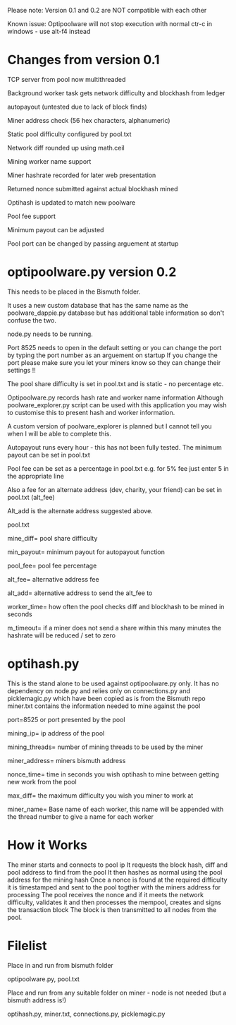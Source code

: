 Please note: Version 0.1 and 0.2 are NOT compatible with each other

Known issue: Optipoolware will not stop execution with normal ctr-c in windows - use alt-f4 instead

# Changes from version 0.1

TCP server from pool now multithreaded

Background worker task gets network difficulty and blockhash from ledger

autopayout (untested due to lack of block finds)

Miner address check (56 hex characters, alphanumeric)

Static pool difficulty configured by pool.txt

Network diff rounded up using math.ceil

Mining worker name support

Miner hashrate recorded for later web presentation

Returned nonce submitted against actual blockhash mined

Optihash is updated to match new poolware

Pool fee support

Minimum payout can be adjusted

Pool port can be changed by passing arguement at startup

# optipoolware.py version 0.2

This needs to be placed in the Bismuth folder.

It uses a new custom database that has the same name as the poolware_dappie.py database but has additional table information so don't confuse the two.

node.py needs to be running.

Port 8525 needs to open in the default setting or you can change the port by typing the port number as an arguement on startup
If you change the port please make sure you let your miners know so they can change their settings !!

The pool share difficulty is set in pool.txt and is static - no percentage etc.

Optipoolware.py records hash rate and worker name information
Although poolware_explorer.py script can be used with this application you may wish to customise this to present hash and worker information.

A custom version of poolware_explorer is planned but I cannot tell you when I will be able to complete this.

Autopayout runs every hour - this has not been fully tested. The minimum payout can be set in pool.txt

Pool fee can be set as a percentage in pool.txt e.g. for 5% fee just enter 5 in the appropriate line

Also a fee for an alternate address (dev, charity, your friend) can be set in pool.txt (alt_fee)

Alt_add is the alternate address suggested above.

pool.txt

mine_diff= pool share difficulty

min_payout= minimum payout for autopayout function

pool_fee= pool fee percentage

alt_fee= alternative address fee

alt_add= alternative address to send the alt_fee to

worker_time= how often the pool checks diff and blockhash to be mined in seconds

m_timeout= if a miner does not send a share within this many minutes the hashrate will be reduced / set to zero 

# optihash.py

This is the stand alone to be used against optipoolware.py only.
It has no dependency on node.py and relies only on connections.py and picklemagic.py which have been copied as is from the Bismuth repo
miner.txt contains the information needed to mine against the pool

port=8525 or port presented by the pool

mining_ip= ip address of the pool

mining_threads= number of mining threads to be used by the miner

miner_address= miners bismuth address

nonce_time= time in seconds you wish optihash to mine between getting new work from the pool

max_diff= the maximum difficulty you wish you miner to work at

miner_name= Base name of each worker, this name will be appended with the thread number to give a name for each worker

# How it Works

The miner starts and connects to pool ip
It requests the block hash, diff and pool address to find from the pool
It then hashes as normal using the pool address for the mining hash
Once a nonce is found at the required difficulty it is timestamped and sent to the pool togther with the miners address for processing
The pool receives the nonce and if it meets the network difficulty, validates it and then processes the mempool, creates and signs the transaction block
The block is then transmitted to all nodes from the pool.

# Filelist

Place in and run from bismuth folder

optipoolware.py, pool.txt

Place and run from any suitable folder on miner - node is not needed (but a bismuth address is!)

optihash.py, miner.txt, connections.py, picklemagic.py
